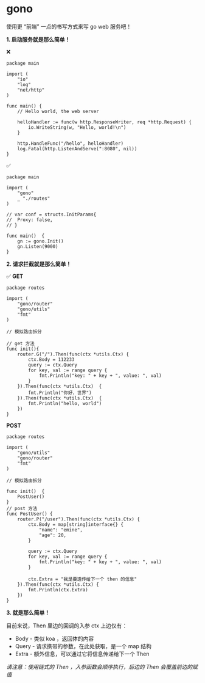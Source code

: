 # gono

使用更 “前端” 一点的书写方式来写 go web 服务吧！


**1. 启动服务就是那么简单！**

❌
```golang
package main

import (
	"io"
	"log"
	"net/http"
)

func main() {
	// Hello world, the web server

	helloHandler := func(w http.ResponseWriter, req *http.Request) {
		io.WriteString(w, "Hello, world!\n")
	}

	http.HandleFunc("/hello", helloHandler)
	log.Fatal(http.ListenAndServe(":8080", nil))
}
```

✅
```golang
package main

import (
	"gono"
	_ "./routes"
)

// var conf = structs.InitParams{
// 	Proxy: false,
// }

func main()  {
	gn := gono.Init()
	gn.Listen(9000)
}
```

**2. 请求拦截就是那么简单！**

✅
**GET**
```golang
package routes

import (
	"gono/router"
	"gono/utils"
	"fmt"
) 

// 模拟路由拆分

// get 方法
func init(){
	router.G("/").Then(func(ctx *utils.Ctx) {
		ctx.Body = 112233
		query := ctx.Query
		for key, val := range query {
			fmt.Println("key: " + key + ", value: ", val)
		}
	}).Then(func(ctx *utils.Ctx)  {
		fmt.Println("你好，世界")
	}).Then(func(ctx *utils.Ctx)  {
		fmt.Println("hello, world")
	})
}
```
**POST**
```golang
package routes

import (
	"gono/utils"
	"gono/router"
	"fmt"
) 

// 模拟路由拆分

func init()  {
	PostUser()
}
// post 方法
func PostUser() {
	router.P("/user").Then(func(ctx *utils.Ctx) {
		ctx.Body = map[string]interface{} {
			"name": "emine",
			"age": 20,
		}

		query := ctx.Query
		for key, val := range query {
			fmt.Println("key: " + key + ", value: ", val)
		}

		ctx.Extra = "我是要透传给下一个 then 的信息"
	}).Then(func(ctx *utils.Ctx) {
		fmt.Println(ctx.Extra)
	})
}

```

**3. 就是那么简单！**

目前来说，Then 里边的回调的入参 ctx 上边仅有：
 
 - Body - 类似 koa ，返回体的内容
 - Query - 请求携带的参数，在此处获取，是一个 map 结构
 - Extra - 额外信息，可以通过它将信息传递给下一个 Then

*请注意：使用链式的 Then ，入参函数会顺序执行，后边的 Then 会覆盖前边的赋值*
